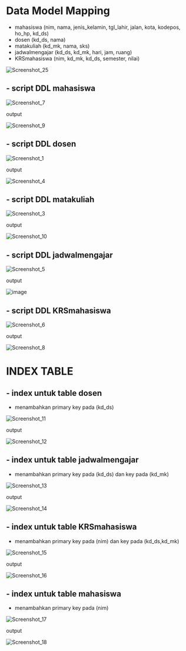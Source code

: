# Data Model Mapping

- mahasiswa (nim, nama, jenis_kelamin, tgl_lahir, jalan, kota, kodepos, ho_hp, kd_ds)
- dosen (kd_ds, nama)
- matakuliah (kd_mk, nama, sks)
- jadwalmengajar (kd_ds, kd_mk, hari, jam, ruang)
- KRSmahasiswa (nim, kd_mk, kd_ds, semester, nilai)

![Screenshot_25](https://user-images.githubusercontent.com/115523263/232718918-70a4bb74-57c5-4c4d-9103-c838f228f742.png)

## - script DDL mahasiswa

![Screenshot_7](https://user-images.githubusercontent.com/115523263/232721184-3a79fe9f-2942-461d-8644-e78e9e74681e.png)

output

![Screenshot_9](https://user-images.githubusercontent.com/115523263/232721637-58f79a19-f60c-4791-baf6-4fd324999303.png)

## - script DDL dosen

![Screenshot_1](https://user-images.githubusercontent.com/115523263/232725312-c6a5be64-0de2-47a3-9d31-6445716de03f.png)

output

![Screenshot_4](https://user-images.githubusercontent.com/115523263/232725393-b168bbbb-83ff-407e-9fae-4934946b4fcd.png)

## - script DDL matakuliah

![Screenshot_3](https://user-images.githubusercontent.com/115523263/232722251-5a680c72-48e2-4ea9-b75c-3e6e242eb993.png)

output

![Screenshot_10](https://user-images.githubusercontent.com/115523263/232722428-a0b1b411-305c-4608-b0ba-03e90af8f094.png)

## - script DDL jadwalmengajar

![Screenshot_5](https://user-images.githubusercontent.com/115523263/232722600-cc7d74cd-a1a4-4b27-a70e-2a7db39d48c0.png)

output 

![image](https://user-images.githubusercontent.com/115523263/232726442-aec36134-e953-49b8-89b0-be1cc47036ab.png)

## - script DDL KRSmahasiswa

![Screenshot_6](https://user-images.githubusercontent.com/115523263/232722997-de19e2e7-ee2a-4255-ba2a-b555ae425c7e.png)

output

![Screenshot_8](https://user-images.githubusercontent.com/115523263/232723139-4ea48516-efcc-4371-a67a-7c5c2c9e707d.png)
# INDEX TABLE

## - index untuk table dosen
- menambahkan primary key pada (kd_ds)

![Screenshot_11](https://user-images.githubusercontent.com/115523263/232727608-aa87661d-d1ce-4df5-a6e7-f150d5a519d8.png)

output 

![Screenshot_12](https://user-images.githubusercontent.com/115523263/232727756-bb20b070-0d99-4743-ab7e-612b21f2eb5d.png)

## - index untuk table jadwalmengajar
- menambahkan primary key pada (kd_ds) dan key pada (kd_mk)

![Screenshot_13](https://user-images.githubusercontent.com/115523263/232728552-62a62f8b-70d9-45a8-b51b-b600175d620c.png)

output

![Screenshot_14](https://user-images.githubusercontent.com/115523263/232728344-604060c1-8fbc-44a5-afde-b5894abe1918.png)

## - index untuk table KRSmahasiswa
- menambahkan primary key pada (nim) dan key pada (kd_ds,kd_mk)

![Screenshot_15](https://user-images.githubusercontent.com/115523263/232728828-5ad53785-ec45-4d02-8366-814925bb8ffd.png)

output

![Screenshot_16](https://user-images.githubusercontent.com/115523263/232728918-fc6b9d90-8809-476f-8de4-0e6fd62e1e21.png)

## - index untuk table mahasiswa
- menambahkan primary key pada (nim)

![Screenshot_17](https://user-images.githubusercontent.com/115523263/232729250-78c35fdd-1641-40e7-908d-ffc82a589cf4.png)

output

![Screenshot_18](https://user-images.githubusercontent.com/115523263/232729308-ccdefb0e-0a0b-48e4-bb33-f878f380dd28.png)
